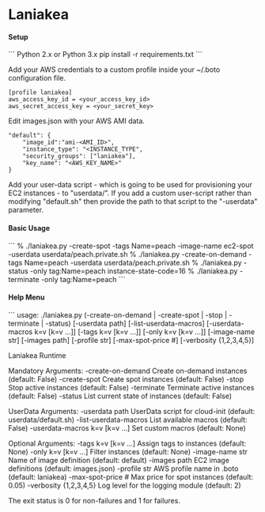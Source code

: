 Laniakea
========

<h4>Setup</h4>
```
Python 2.x or Python 3.x
pip install -r requirements.txt
```

Add your AWS credentials to a custom profile inside your ~/.boto configuration file.
```
[profile laniakea]
aws_access_key_id = <your_access_key_id>
aws_secret_access_key = <your_secret_key>
```

Edit images.json with your AWS AMI data.
```
"default": {
    "image_id":"ami-<AMI_ID>",
	"instance_type": "<INSTANCE_TYPE",
	"security_groups": ["laniakea"],
	"key_name": "<AWS_KEY_NAME>"
}
```

Add your user-data script - which is going to be used for provisioning your EC2 instances - to "userdata/".
If you add a custom user-script rather than modifying "default.sh" then provide the path to that script to the "-userdata" parameter.

<h4>Basic Usage</h4>
```
% ./laniakea.py -create-spot -tags Name=peach -image-name ec2-spot -userdata userdata/peach.private.sh
% ./laniakea.py -create-on-demand -tags Name=peach -userdata userdata/peach.private.sh
% ./laniakea.py -status -only tag:Name=peach instance-state-code=16
% ./laniakea.py -terminate -only tag:Name=peach
```

<h4>Help Menu</h4>
```
usage: ./laniakea.py
                     (-create-on-demand | -create-spot | -stop | -terminate | -status)
                     [-userdata path] [-list-userdata-macros]
                     [-userdata-macros k=v [k=v ...]] [-tags k=v [k=v ...]]
                     [-only k=v [k=v ...]] [-image-name str] [-images path]
                     [-profile str] [-max-spot-price #]
                     [-verbosity {1,2,3,4,5}]

Laniakea Runtime

Mandatory Arguments:
  -create-on-demand     Create on-demand instances (default: False)
  -create-spot          Create spot instances (default: False)
  -stop                 Stop active instances (default: False)
  -terminate            Terminate active instances (default: False)
  -status               List current state of instances (default: False)

UserData Arguments:
  -userdata path        UserData script for cloud-init (default:
                        userdata/default.sh)
  -list-userdata-macros
                        List available macros (default: False)
  -userdata-macros k=v [k=v ...]
                        Set custom macros (default: None)

Optional Arguments:
  -tags k=v [k=v ...]   Assign tags to instances (default: None)
  -only k=v [k=v ...]   Filter instances (default: None)
  -image-name str       Name of image definition (default: default)
  -images path          EC2 image definitions (default: images.json)
  -profile str          AWS profile name in .boto (default: laniakea)
  -max-spot-price #     Max price for spot instances (default: 0.05)
  -verbosity {1,2,3,4,5}
                        Log level for the logging module (default: 2)

The exit status is 0 for non-failures and 1 for failures.
```
